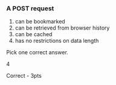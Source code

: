 ### A POST request  

1. can be bookmarked
1. can be retrieved from browser history
1. can be cached
1. has no restrictions on data length

Pick one correct answer.

4

Correct - 3pts